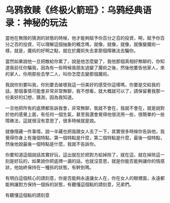 # 乌鸦救赎《终极火箭班》：乌鸦经典语录：神秘的玩法

當他在無限的猜測的狀態的時候，他才能夠賦予你百分之百的投資，啊，賦予你百分之百的投資，可以理解這個抽象的概念嗎，就像，就像，就像，就像變魔術一樣，就是，魔術的好啊之點，就在於魔術失去拿那個障礁法去騙你。

當然如果說他一旦把敵給你累了，說是他怎麼變了，我他那個真相好無聊的，你知道我前任你騙我，因為有一些時候我朋友過變了魔術之後，然後他要告他家人，來的家人，你用那些去學二人，叫你怎麼去變那個魔術。

我說你別要叫我，你別要去破壞我這一份美好的感受你這樣嗎，你要是交給我的話，那個事情可能會非常非常無聊，我不想看，就大概就可以了，請保留著我那一份美好的幻想，猜測，因為我知道。

一旦他把所有的底牌都告訴我會，非常無聊，我就不會在，我就不會在，就是說對於他的感覺上面，有任何一個生氣，甚至我還會覺得他很流用一些，很簡單的一些障礁法，這就很沒有意思了，很多時候就是說。

就像隱藏一件事情，說一半藏也把我跟女人去了一下，其實很多時候你告訴他，我覺得你身上有幾個特點，第一個特點是什麼，第二個特點是什麼，最後一個特點，然後他說最後一個特點是什麼，我就不告訴你。

你要知道這個說話其實好玩，這出就在於把對方給掉除了，就在這，就在掉除這一刻是好玩的，如果說你把底牌一漏的話，也就沒意思，就是你能否能夠讓你的情感狀，他始終保持在一種拆的狀態，有幹到嗎。

有明白這個核心的請刻意，你是否能夠永遠讓女人在，你在女人的眼裡面，永遠都能夠讓對方保持一個拆的狀態，有聽懂這個點的請刻意，兄弟們。

有聽懂這個點的請刻意